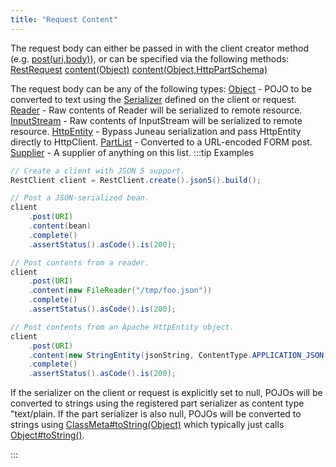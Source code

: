```yaml
---
title: "Request Content"
---
```


The request body can either be passed in with the client creator method (e.g.
[post(uri,body)]({{API_DOCS}}/org/apache/juneau/rest/client/RestClient.html#post(Object,Object))), or can be specified via the following methods:
<tree>
<node-0><java-class>[RestRequest]({{API_DOCS}}/org/apache/juneau/rest/client/RestRequest.html)</java-class></node-0>
<node-1><java-method>[content(Object)]({{API_DOCS}}/org/apache/juneau/rest/client/RestRequest.html#content(Object))</java-method></node-1>
<node-1><java-method>[content(Object,HttpPartSchema)]({{API_DOCS}}/org/apache/juneau/rest/client/RestRequest.html#content(Object,HttpPartSchema))</java-method></node-1>
</tree>

The request body can be any of the following types:
<tree>
<node-0><java-class>[Object]({{API_DOCS}}/java/lang/Object.html)</java-class> - POJO to be converted to text using the [Serializer]({{API_DOCS}}/org/apache/juneau/serializer/Serializer.html) defined on the client or request.</node-0>
<node-0><java-class>[Reader]({{API_DOCS}}/java/io/Reader.html)</java-class> - Raw contents of Reader will be serialized to remote resource.</node-0>
<node-0><java-class>[InputStream]({{API_DOCS}}/java/io/InputStream.html)</java-class> - Raw contents of InputStream will be serialized to remote resource.</node-0>
<node-0><java-class>[HttpEntity]({{API_DOCS}}/org/apache/http/HttpEntity.html)</java-class> - Bypass Juneau serialization and pass HttpEntity directly to HttpClient.</node-0>
<node-0><java-class>[PartList]({{API_DOCS}}/org/apache/juneau/http/part/PartList.html)</java-class> - Converted to a URL-encoded FORM post.</node-0>
<node-0><java-class>[Supplier]({{API_DOCS}}/java/util/function/Supplier.html)</java-class> - A supplier of anything on this list.</node-0>
</tree>
:::tip Examples


```java
// Create a client with JSON 5 support.
RestClient client = RestClient.create().json5().build();

// Post a JSON-serialized bean.
client
    .post(URI)
    .content(bean)
    .complete()
    .assertStatus().asCode().is(200);

// Post contents from a reader.
client
    .post(URI)
    .content(new FileReader("/tmp/foo.json"))
    .complete()
    .assertStatus().asCode().is(200);

// Post contents from an Apache HttpEntity object.
client
    .post(URI)
    .content(new StringEntity(jsonString, ContentType.APPLICATION_JSON))
    .complete()
    .assertStatus().asCode().is(200);
```


If the serializer on the client or request is explicitly set to null, POJOs will be converted to strings
using the registered part serializer as content type "text/plain.  If the part serializer is also null,
POJOs will be converted to strings using [ClassMeta#toString(Object)]({{API_DOCS}}/org/apache/juneau/ClassMeta.html#toString(Object)) which typically just calls [Object#toString()]({{API_DOCS}}/java/lang/Object.html#toString()).

:::
